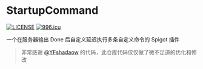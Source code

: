 # StartupCommand



[![LICENSE](https://img.shields.io/badge/license-Anti%20996-blue.svg)](https://github.com/996icu/996.ICU/blob/master/LICENSE)
[![996.icu](https://img.shields.io/badge/link-996.icu-red.svg)](https://996.icu)

一个在服务器输出 Done 后自定义延迟执行多条自定义命令的 Spigot 插件

> 非常感谢 [@YFshadaow](https://github.com/YFshadaow) 的代码，此仓库代码仅仅做了微不足道的优化和修改
